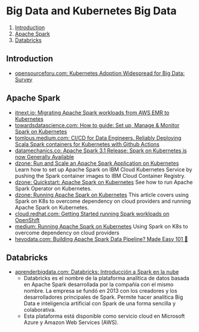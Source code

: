 # Big Data and Kubernetes Big Data

1. [Introduction](#introduction)
2. [Apache Spark](#apache-spark)
3. [Databricks](#databricks)

## Introduction

- [opensourceforu.com: Kubernetes Adoption Widespread for Big Data: Survey](https://www.opensourceforu.com/2021/12/kubernetes-adoption-widespread-for-big-data-survey/?amp)

## Apache Spark

- [itnext.io: Migrating Apache Spark workloads from AWS EMR to Kubernetes](https://itnext.io/migrating-apache-spark-workloads-from-aws-emr-to-kubernetes-463742b49fda)
- [towardsdatascience.com: How to guide: Set up, Manage & Monitor Spark on Kubernetes](https://towardsdatascience.com/how-to-guide-set-up-manage-monitor-spark-on-kubernetes-with-code-examples-c5364ad3aba2)
- [tomlous.medium.com: CI/CD for Data Engineers. Reliably Deploying Scala Spark containers for Kubernetes with Github Actions](https://tomlous.medium.com/ci-cd-for-data-engineers-68b0fd915545)
- [datamechanics.co: Apache Spark 3.1 Release: Spark on Kubernetes is now Generally Available](https://www.datamechanics.co/blog-post/apache-spark-3-1-release-spark-on-kubernetes-is-now-ga)
- [dzone: Run and Scale an Apache Spark Application on Kubernetes](https://dzone.com/articles/run-and-scale-an-apache-spark-application-on-kuber) Learn how to set up Apache Spark on IBM Cloud Kubernetes Service by pushing the Spark container images to IBM Cloud Container Registry.
- [dzone: Quickstart: Apache Spark on Kubernetes](https://dzone.com/articles/quickstart-apache-spark-on-kubernetes) See how to run Apache Spark Operator on Kubernetes.
- [dzone: Running Apache Spark on Kubernetes](https://dzone.com/articles/running-apache-spark-on-kubernetes) This article covers using Spark on K8s to overcome dependency on cloud providers and running Apache Spark on Kubernetes.
- [cloud.redhat.com: Getting Started running Spark workloads on OpenShift](https://cloud.redhat.com/blog/getting-started-running-spark-workloads-on-openshift)
- [medium: Running Apache Spark on Kubernetes](https://medium.com/empathyco/running-apache-spark-on-kubernetes-2e64c73d0bb2) Using Spark on K8s to overcome dependency on cloud providers
- [hevodata.com: Building Apache Spark Data Pipeline? Made Easy 101 🌟](https://hevodata.com/learn/spark-data-pipeline/)

## Databricks

- [aprenderbigdata.com: Databricks: Introducción a Spark en la nube](https://aprenderbigdata.com/databricks/)
    - Databricks es el nombre de la plataforma analítica de datos basada en Apache Spark desarrollada por la compañía con el mismo nombre. La empresa se fundó en 2013 con los creadores y los desarrolladores principales de Spark. Permite hacer analítica Big Data e inteligencia artificial con Spark de una forma sencilla y colaborativa.
    - Esta plataforma está disponible como servicio cloud en Microsoft Azure y Amazon Web Services (AWS).